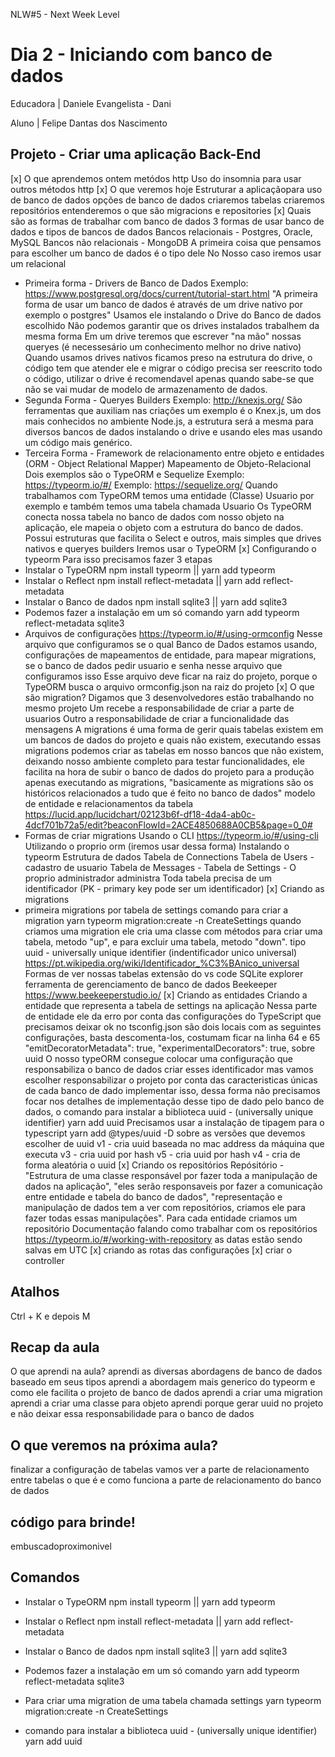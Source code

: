 NLW#5 - Next Week Level 

# Dia 2 - Iniciando com banco de dados

Educadora | Daniele Evangelista - Dani

Aluno | Felipe Dantas dos Nascimento

## Projeto - Criar uma aplicação Back-End

[x] O que aprendemos ontem
metódos http
Uso do insomnia para usar outros métodos http
[x] O que veremos hoje
Estruturar a aplicaçãopara uso de banco de dados
opções de banco de dados
criaremos tabelas
criaremos repositórios
entenderemos o que são migracions e repositories
[x] Quais são as formas de trabalhar com banco de dados
3 formas de usar banco de dados e tipos de bancos de dados
Bancos relacionais - Postgres, Oracle, MySQL
Bancos não relacionais - MongoDB
A primeira coisa que pensamos para escolher um banco de dados é o tipo dele
No Nosso caso iremos usar um relacional
* Primeira forma - Drivers de Banco de Dados
Exemplo: https://www.postgresql.org/docs/current/tutorial-start.html
"A primeira forma de usar um banco de dados é através de um drive nativo por exemplo o postgres" 
Usamos ele instalando o Drive do Banco de dados escolhido
Não podemos garantir que os drives instalados trabalhem da mesma forma
Em um drive teremos que escrever "na mão" nossas queryes (é necessesário um conhecimento melhor no drive nativo)
Quando usamos drives nativos ficamos preso na estrutura do drive, o código tem que atender ele e migrar o código precisa ser reescrito todo o código, utilizar o drive é recomendavel apenas quando sabe-se que não se vai mudar de modelo de armazenamento de dados.
* Segunda Forma - Queryes Builders
Exemplo: http://knexjs.org/
São ferramentas que auxiliam nas criações um exemplo é o Knex.js, um dos mais conhecidos no ambiente Node.js, a estrutura será a mesma para diversos bancos de dados instalando o drive e usando eles mas usando um código mais genérico.
* Terceira Forma - Framework de relacionamento entre objeto e entidades (ORM - Object Relational Mapper) Mapeamento de Objeto-Relacional
Dois exemplos são o TypeORM e Sequelize
Exemplo: https://typeorm.io/#/
Exemplo: https://sequelize.org/
Quando trabalhamos com TypeORM temos uma entidade (Classe) Usuario por exemplo e também temos uma tabela chamada Usuario
Os TypeORM conecta nossa tabela no banco de dados com nosso objeto na aplicação, ele mapeia o objeto com a estrutura do banco de dados. Possui estruturas que facilita o Select e outros, mais simples que drives nativos e queryes builders
Iremos usar o TypeORM
[x] Configurando o typeorm
Para isso precisamos fazer 3 etapas 
* Instalar o TypeORM
npm install typeorm || yarn add typeorm
* Instalar o Reflect
npm install reflect-metadata || yarn add reflect-metadata
* Instalar o Banco de dados
npm install sqlite3 || yarn add sqlite3
* Podemos fazer a instalação em um só comando
yarn add typeorm reflect-metadata sqlite3
* Arquivos de configurações
https://typeorm.io/#/using-ormconfig
Nesse arquivo que configuramos se o qual Banco de Dados estamos usando, configurações de mapeamentos de entidade, para mapear migrations, se o banco de dados pedir usuario e senha nesse arquivo que configuramos isso
Esse arquivo deve ficar na raiz do projeto, porque o TypeORM busca o arquivo ormconfig.json na raiz do projeto
[x] O que são migration?
Digamos que 3 desenvolvedores estão trabalhando no mesmo projeto
Um recebe a responsabilidade de criar a parte de usuarios
Outro a responsabilidade de criar a funcionalidade das mensagens
A migrations é uma forma de gerir quais tabelas existem em um  bancos de dados do projeto e quais não existem, executando essas migrations podemos criar as tabelas em nosso bancos que não existem, deixando nosso ambiente completo para testar funcionalidades, ele facilita na hora de subir o banco de dados do projeto para a produção apenas executando as migrations, "basicamente as migrations são os históricos relacionados a tudo que é feito no banco de dados"
modelo de entidade e relacionamentos da tabela
https://lucid.app/lucidchart/02123b6f-df18-4da4-ab0c-4dcf701b72a5/edit?beaconFlowId=2ACE4850688A0CB5&page=0_0#
* Formas de criar migrations 
Usando o CLI
https://typeorm.io/#/using-cli
Utilizando o proprio orm (iremos usar dessa forma)
Instalando o typeorm
Estrutura de dados
Tabela de Connections 
Tabela de Users - cadastro de usuario
Tabela de Messages - 
Tabela de Settings - O proprio administrador administra
Toda tabela precisa de um identificador (PK - primary key pode ser um identificador)
[x] Criando as migrations
* primeira migrations por tabela de settings
comando para criar a migration
yarn typeorm migration:create -n CreateSettings
quando criamos uma migration ele cria uma classe com métodos para criar uma tabela, metodo "up", e para excluir uma tabela, metodo "down".
tipo uuid - universally unique identifier (indentificador unico universal) 
https://pt.wikipedia.org/wiki/Identificador_%C3%BAnico_universal
Formas de ver nossas tabelas
extensão do vs code SQLite explorer
ferramenta de gerenciamento de banco de dados Beekeeper
https://www.beekeeperstudio.io/
[x] Criando as entidades
Criando a entidade que representa a tabela de settings na aplicação
Nessa parte de entidade ele da erro por conta das configurações do TypeScript que precisamos deixar ok no tsconfig.json
são dois locais com as seguintes configurações, basta descomenta-los, costumam ficar na linha 64 e 65
"emitDecoratorMetadata":  true,
"experimentalDecorators": true,
sobre uuid 
O nosso typeORM consegue colocar uma configuração que responsabiliza o banco de dados criar esses identificador mas vamos escolher responsabilizar o projeto por conta das caracteristicas únicas de cada banco de dado implementar isso, dessa forma não precisamos focar nos detalhes de implementação desse tipo de dado pelo banco de dados, 
o comando para instalar a biblioteca uuid - (universally unique identifier)
yarn add uuid
Precisamos usar a instalação de tipagem para o typescript
yarn add @types/uuid -D
sobre as versões que devemos escolher de uuid
v1 - cria uuid baseada no mac address da máquina que executa
v3 - cria uuid por hash
v5 - cria uuid por hash
v4 - cria de forma aleatória o uuid
[x] Criando os repositórios
Repósitório - "Estrutura de uma classe responsável por fazer toda a manipulação de dados na aplicação", "eles serão responsaveis por fazer a comunicação entre entidade e tabela do banco de dados", "representação e manipulação de dados tem a ver com repositórios, criamos ele para fazer todas essas manipulações".
Para cada entidade criamos um repositório
Documentação falando como trabalhar com os repositórios 
https://typeorm.io/#/working-with-repository
as datas estão sendo salvas em UTC
[x] criando as rotas das configurações
[x] criar o controller

## Atalhos
Ctrl + K e depois M

## Recap da aula
O que aprendi na aula?
aprendi as diversas abordagens de banco de dados baseado em seus tipos
aprendi a abordagem mais generico do typeorm e como ele facilita o projeto de banco de dados
aprendi a criar uma migration
aprendi a criar uma classe para objeto
aprendi porque gerar uuid no projeto e não deixar essa responsabilidade para o banco de dados 

## O que veremos na próxima aula?
finalizar a configuração de tabelas
vamos ver a parte de relacionamento entre tabelas 
o que é e como funciona a parte de relacionamento do banco de dados

## código para brinde!

embuscadoproximonivel

## Comandos

* Instalar o TypeORM
npm install typeorm || yarn add typeorm

* Instalar o Reflect
npm install reflect-metadata || yarn add reflect-metadata

* Instalar o Banco de dados
npm install sqlite3 || yarn add sqlite3

* Podemos fazer a instalação em um só comando
yarn add typeorm reflect-metadata sqlite3

* Para criar uma migration de uma tabela chamada settings 
yarn typeorm migration:create -n CreateSettings

* comando para instalar a biblioteca uuid - (universally unique identifier)
yarn add uuid


